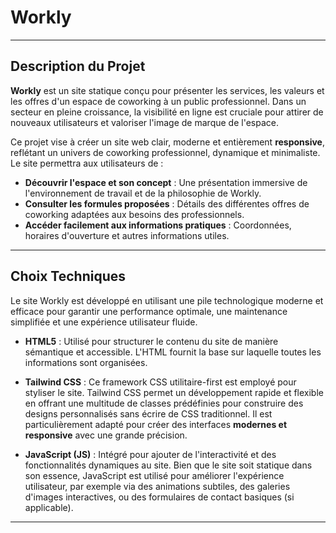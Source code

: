 # Workly 

---

## Description du Projet

**Workly** est un site statique conçu pour présenter les services, les valeurs et les offres d'un espace de coworking à un public professionnel. Dans un secteur en pleine croissance, la visibilité en ligne est cruciale pour attirer de nouveaux utilisateurs et valoriser l'image de marque de l'espace.

Ce projet vise à créer un site web clair, moderne et entièrement **responsive**, reflétant un univers de coworking professionnel, dynamique et minimaliste. Le site permettra aux utilisateurs de :

* **Découvrir l'espace et son concept** : Une présentation immersive de l'environnement de travail et de la philosophie de Workly.
* **Consulter les formules proposées** : Détails des différentes offres de coworking adaptées aux besoins des professionnels.
* **Accéder facilement aux informations pratiques** : Coordonnées, horaires d'ouverture et autres informations utiles.

---

## Choix Techniques

Le site Workly est développé en utilisant une pile technologique moderne et efficace pour garantir une performance optimale, une maintenance simplifiée et une expérience utilisateur fluide.

* **HTML5** : Utilisé pour structurer le contenu du site de manière sémantique et accessible. L'HTML fournit la base sur laquelle toutes les informations sont organisées.

* **Tailwind CSS** : Ce framework CSS utilitaire-first est employé pour styliser le site. Tailwind CSS permet un développement rapide et flexible en offrant une multitude de classes prédéfinies pour construire des designs personnalisés sans écrire de CSS traditionnel. Il est particulièrement adapté pour créer des interfaces **modernes et responsive** avec une grande précision.

* **JavaScript (JS)** : Intégré pour ajouter de l'interactivité et des fonctionnalités dynamiques au site. Bien que le site soit statique dans son essence, JavaScript est utilisé pour améliorer l'expérience utilisateur, par exemple via des animations subtiles, des galeries d'images interactives, ou des formulaires de contact basiques (si applicable).

---